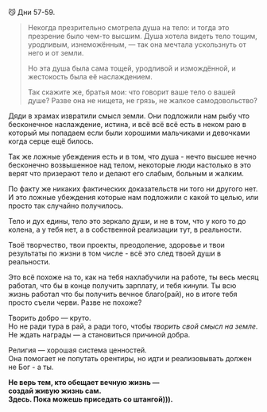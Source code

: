 😼 Дни 57-59.

> Некогда презрительно смотрела душа на тело: и тогда это презрение было чем-то высшим. Душа хотела видеть тело тощим, уродливым, изнеможённым, — так она мечтала ускользнуть от него и от земли.
> 
> Но эта душа была сама тощей, уродливой и измождённой, и жестокость была её наслаждением.
> 
> Так скажите же, братья мои: что говорит ваше тело о вашей душе? Разве она не нищета, не грязь, не жалкое самодовольство?

Дяди в храмах извратили смысл земли. Они подложили нам рыбу что бесконечное наслаждение, истина, и всё всё всё есть в неком раю в который мы попадаем если были хорошими мальчиками и девочками когда серце ещё билось.

Так же ложные убеждения есть и в том, что душа - нечто высшее нечно бесконечно возвышенное над телом, некоторые люди настолько в это верят что призерают тело и делают его слабым, больным и жалким.

По факту же никаких фактических доказательств ни того ни другого нет. И это ложные убеждения которые нам подложили с какой то целью, или просто так случайно получилось.

Тело и дух едины, тело это зеркало души, и не в том, что у кого то до колена, а у тебя нет, а в собственной реализации тут, в реальности.

Твоё творчество, твои проекты, преодоление, здоровье и твои результаты по жизни в том числе - всё это след твоей души в реальности.

Это всё похоже на то, как на тебя нахлабучили на работе, ты весь месяц работал, что бы в конце получить зарплату, и тебя кинули. Ты всю жизнь работал что бы получить вечное благо(рай), но в итоге тебя просто съели черви. Разве не похоже?

Творить добро — круто.  
Но не ради тура в рай, а ради того, чтобы _творить свой смысл на земле._  
Не ждать награды — а становиться причиной добра.

Религия — хорошая система ценностей.  
Она помогает не попутать орентиры, но идти и реализовывать должен не Бог - а ты.

**Не верь тем, кто обещает вечную жизнь —  
создай живую жизнь сам.  
Здесь. Пока можешь приседать со штангой))).**